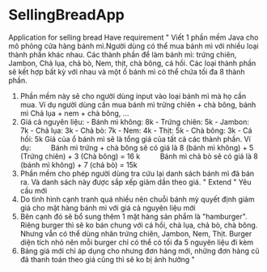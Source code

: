 # SellingBreadApp
Application for selling bread
Have requirement
"
Viết 1 phần mềm Java cho mô phỏng cửa hàng bánh mì.Người dùng có thể mua bánh mì với nhiều loại thành phần khác nhau. Các thành phần để làm bánh mì: trứng chiên, Jambon, Chả lụa, chả bò, Nem, thịt, chà bông, cá hồi. Các loại thành phần sẽ kết hợp bất kỳ với nhau và một ổ bánh mì có thể chứa tối đa 8 thành phần.
1. Phần mềm này sẽ cho người dùng input vào loại bánh mì mà họ cần mua. Ví dụ người dùng cần mua bánh mì trứng chiên + chà bông, bánh mì Chả lụa + nem + chà bông, ...
2. Giá cả nguyên liệu: - Bánh mì không: 8k - Trứng chiên: 5k - Jambon: 7k - Chả lụa: 3k - Chả bò: 7k - Nem: 4k - Thịt: 5k - Chà bông: 3k - Cá hồi: 5k
Giá của ổ bánh mì sẽ là tổng giá của tất cả các thành phần.
Ví dụ:         
Bánh mì trứng + chà bông sẽ có giá là 8 (bánh mì không) + 5 (Trứng chiên) + 3 (Chà bông) = 16 k         
Bánh mì chả bò sẽ có giá là 8 (bánh mì không) + 7 (chả bò) = 15k
3. Phần mềm cho phép người dùng tra cứu lại danh sách bánh mì đã bán ra. Và danh sách này được sắp xếp giảm dần theo giá.
"
Extend
"
Yêu cầu mới
1. Do tình hình cạnh tranh quá nhiều nên chuỗi bánh mỳ quyết định giảm giá cho mặt hàng bánh mi với giá cả nguyên liệu mới
2. Bên cạnh đó sẽ bổ sung thêm 1 mặt hàng sản phẩm là "hamburger". Riêng burger thì sẽ ko bán chung với cá hồi, chả lụa, chả bò, chà bông. Nhưng vẫn có thể dùng nhân trứng chiên, Jambon, Nem, Thịt. Burger diện tích nhỏ nên mỗi burger chỉ có thể có tối đa 5 nguyên liệu đi kèm
3. Bảng giá mới chỉ áp dụng cho nhưng đơn hàng mới, những đơn hàng cũ đã thanh toán theo giá cũng thì sẽ ko bị ảnh hưởng
"
